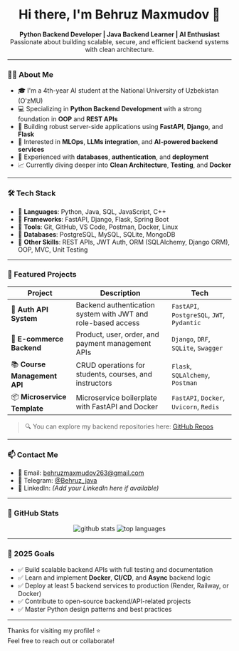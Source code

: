 <h1 align="center">Hi there, I'm Behruz Maxmudov 👋</h1>

<p align="center">
  <strong>Python Backend Developer | Java Backend Learner | AI Enthusiast</strong><br/>
  Passionate about building scalable, secure, and efficient backend systems with clean architecture.
</p>

---

### 👨‍💻 About Me

- 🎓 I'm a 4th-year AI student at the National University of Uzbekistan (O'zMU)
- 💻 Specializing in **Python Backend Development** with a strong foundation in **OOP** and **REST APIs**
- 🚀 Building robust server-side applications using **FastAPI**, **Django**, and **Flask**
- 🧠 Interested in **MLOps**, **LLMs integration**, and **AI-powered backend services**
- 💾 Experienced with **databases**, **authentication**, and **deployment**
- 📈 Currently diving deeper into **Clean Architecture**, **Testing**, and **Docker**

---

### 🛠️ Tech Stack

- 📌 **Languages**: Python, Java, SQL, JavaScript, C++
- 📌 **Frameworks**: FastAPI, Django, Flask, Spring Boot
- 📌 **Tools**: Git, GitHub, VS Code, Postman, Docker, Linux
- 📌 **Databases**: PostgreSQL, MySQL, SQLite, MongoDB
- 📌 **Other Skills**: REST APIs, JWT Auth, ORM (SQLAlchemy, Django ORM), OOP, MVC, Unit Testing

---

### 📂 Featured Projects

| Project | Description | Tech |
|--------|-------------|------|
| 🔐 **Auth API System** | Backend authentication system with JWT and role-based access | `FastAPI`, `PostgreSQL`, `JWT`, `Pydantic` |
| 🛒 **E-commerce Backend** | Product, user, order, and payment management APIs | `Django`, `DRF`, `SQLite`, `Swagger` |
| 📚 **Course Management API** | CRUD operations for students, courses, and instructors | `Flask`, `SQLAlchemy`, `Postman` |
| 📦 **Microservice Template** | Microservice boilerplate with FastAPI and Docker | `FastAPI`, `Docker`, `Uvicorn`, `Redis` |

> 🔍 You can explore my backend repositories here: [GitHub Repos](https://github.com/BehruzMaxmudov1203?tab=repositories)

---

### 📫 Contact Me

- 📧 Email: behruzmaxmudov263@gmail.com  
- 📱 Telegram: [@Behruz_java](https://t.me/Behruz_java)  
- 🔗 LinkedIn: *(Add your LinkedIn here if available)*

---

### 📌 GitHub Stats

<p align="center">
  <img src="https://github-readme-stats.vercel.app/api?username=BehruzMaxmudov1203&show_icons=true&theme=react" alt="github stats" />
  <img src="https://github-readme-stats.vercel.app/api/top-langs/?username=BehruzMaxmudov1203&layout=compact&theme=react" alt="top languages" />
</p>

---

### 🎯 2025 Goals

- ✅ Build scalable backend APIs with full testing and documentation
- ✅ Learn and implement **Docker**, **CI/CD**, and **Async** backend logic
- ✅ Deploy at least 5 backend services to production (Render, Railway, or Docker)
- ✅ Contribute to open-source backend/API-related projects
- ✅ Master Python design patterns and best practices

---

Thanks for visiting my profile! ⭐  
Feel free to reach out or collaborate!

